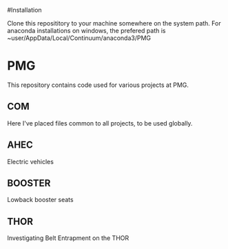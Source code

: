 #Installation

Clone this reposititory to your machine somewhere on the system path. For anaconda installations on windows, the prefered path is ~user/AppData/Local/Continuum/anaconda3/PMG

# PMG

This repository contains code used for various projects at PMG.

## COM

Here I've placed files common to all projects, to be used globally.

## AHEC

Electric vehicles

## BOOSTER

Lowback booster seats

## THOR

Investigating Belt Entrapment on the THOR
